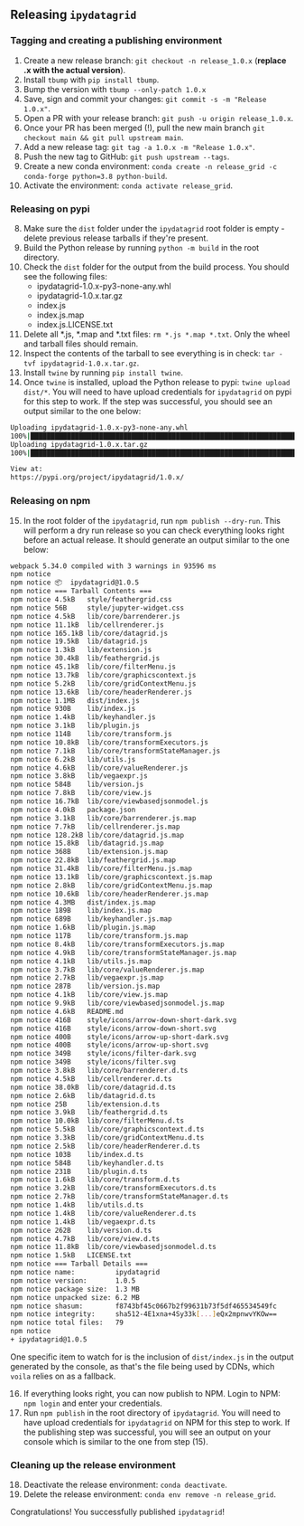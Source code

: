 ## Releasing `ipydatagrid`

### Tagging and creating a publishing environment

1. Create a new release branch: `git checkout -n release_1.0.x` (**replace .x with the actual version**).
2. Install `tbump` with `pip install tbump`.
3. Bump the version with `tbump --only-patch 1.0.x`
4. Save, sign and commit your changes: `git commit -s -m "Release 1.0.x"`.
5. Open a PR with your release branch: `git push -u origin release_1.0.x`.
6. Once your PR has been merged (!), pull the new main branch `git checkout main && git pull upstream main`.
7. Add a new release tag: `git tag -a 1.0.x -m "Release 1.0.x"`.
8. Push the new tag to GitHub: `git push upstream --tags`.
9. Create a new conda environment: `conda create -n release_grid -c conda-forge python=3.8 python-build`.
10. Activate the environment: `conda activate release_grid`.

### Releasing on pypi

8. Make sure the `dist` folder under the `ipydatagrid` root folder is empty - delete previous release tarballs if they're present.
9. Build the Python release by running `python -m build` in the root directory.
10. Check the `dist` folder for the output from the build process. You should see the following files:
    - ipydatagrid-1.0.x-py3-none-any.whl
    - ipydatagrid-1.0.x.tar.gz
    - index.js
    - index.js.map
    - index.js.LICENSE.txt
11. Delete all \*.js, \*.map and \*.txt files: `rm *.js *.map *.txt`. Only the wheel and tarball files should remain.
12. Inspect the contents of the tarball to see everything is in check: `tar -tvf ipydatagrid-1.0.x.tar.gz`.
13. Install `twine` by running `pip install twine`.
14. Once `twine` is installed, upload the Python release to pypi: `twine upload dist/*`. You will need to have upload credentials for `ipydatagrid` on pypi for this step to work. If the step was successful, you should see an output similar to the one below:

```bash
Uploading ipydatagrid-1.0.x-py3-none-any.whl
100%|████████████████████████████████████████████████████████████████████████████████████████████| 3.38M/3.38M [00:04<00:00, 720kB/s]
Uploading ipydatagrid-1.0.x.tar.gz
100%|███████████████████████████████████████████████████████████████████████████████████████████| 22.4M/22.4M [00:07<00:00, 3.22MB/s]

View at:
https://pypi.org/project/ipydatagrid/1.0.x/
```

### Releasing on npm

15. In the root folder of the `ipydatagrid`, run `npm publish --dry-run`. This will perform a dry run release so you can check everything looks right before an actual release. It should generate an output similar to the one below:

```bash
webpack 5.34.0 compiled with 3 warnings in 93596 ms
npm notice
npm notice 📦  ipydatagrid@1.0.5
npm notice === Tarball Contents ===
npm notice 4.5kB   style/feathergrid.css
npm notice 56B     style/jupyter-widget.css
npm notice 4.5kB   lib/core/barrenderer.js
npm notice 11.1kB  lib/cellrenderer.js
npm notice 165.1kB lib/core/datagrid.js
npm notice 19.5kB  lib/datagrid.js
npm notice 1.3kB   lib/extension.js
npm notice 30.4kB  lib/feathergrid.js
npm notice 45.1kB  lib/core/filterMenu.js
npm notice 13.7kB  lib/core/graphicscontext.js
npm notice 5.2kB   lib/core/gridContextMenu.js
npm notice 13.6kB  lib/core/headerRenderer.js
npm notice 1.1MB   dist/index.js
npm notice 930B    lib/index.js
npm notice 1.4kB   lib/keyhandler.js
npm notice 3.1kB   lib/plugin.js
npm notice 114B    lib/core/transform.js
npm notice 10.8kB  lib/core/transformExecutors.js
npm notice 7.1kB   lib/core/transformStateManager.js
npm notice 6.2kB   lib/utils.js
npm notice 4.6kB   lib/core/valueRenderer.js
npm notice 3.8kB   lib/vegaexpr.js
npm notice 584B    lib/version.js
npm notice 7.8kB   lib/core/view.js
npm notice 16.7kB  lib/core/viewbasedjsonmodel.js
npm notice 4.0kB   package.json
npm notice 3.1kB   lib/core/barrenderer.js.map
npm notice 7.7kB   lib/cellrenderer.js.map
npm notice 128.2kB lib/core/datagrid.js.map
npm notice 15.8kB  lib/datagrid.js.map
npm notice 368B    lib/extension.js.map
npm notice 22.8kB  lib/feathergrid.js.map
npm notice 31.4kB  lib/core/filterMenu.js.map
npm notice 13.1kB  lib/core/graphicscontext.js.map
npm notice 2.8kB   lib/core/gridContextMenu.js.map
npm notice 10.6kB  lib/core/headerRenderer.js.map
npm notice 4.3MB   dist/index.js.map
npm notice 189B    lib/index.js.map
npm notice 689B    lib/keyhandler.js.map
npm notice 1.6kB   lib/plugin.js.map
npm notice 117B    lib/core/transform.js.map
npm notice 8.4kB   lib/core/transformExecutors.js.map
npm notice 4.9kB   lib/core/transformStateManager.js.map
npm notice 4.1kB   lib/utils.js.map
npm notice 3.7kB   lib/core/valueRenderer.js.map
npm notice 2.7kB   lib/vegaexpr.js.map
npm notice 287B    lib/version.js.map
npm notice 4.1kB   lib/core/view.js.map
npm notice 9.9kB   lib/core/viewbasedjsonmodel.js.map
npm notice 4.6kB   README.md
npm notice 416B    style/icons/arrow-down-short-dark.svg
npm notice 416B    style/icons/arrow-down-short.svg
npm notice 400B    style/icons/arrow-up-short-dark.svg
npm notice 400B    style/icons/arrow-up-short.svg
npm notice 349B    style/icons/filter-dark.svg
npm notice 349B    style/icons/filter.svg
npm notice 3.8kB   lib/core/barrenderer.d.ts
npm notice 4.5kB   lib/cellrenderer.d.ts
npm notice 38.0kB  lib/core/datagrid.d.ts
npm notice 2.6kB   lib/datagrid.d.ts
npm notice 25B     lib/extension.d.ts
npm notice 3.9kB   lib/feathergrid.d.ts
npm notice 10.0kB  lib/core/filterMenu.d.ts
npm notice 5.5kB   lib/core/graphicscontext.d.ts
npm notice 3.3kB   lib/core/gridContextMenu.d.ts
npm notice 2.5kB   lib/core/headerRenderer.d.ts
npm notice 103B    lib/index.d.ts
npm notice 584B    lib/keyhandler.d.ts
npm notice 231B    lib/plugin.d.ts
npm notice 1.6kB   lib/core/transform.d.ts
npm notice 3.2kB   lib/core/transformExecutors.d.ts
npm notice 2.7kB   lib/core/transformStateManager.d.ts
npm notice 1.4kB   lib/utils.d.ts
npm notice 1.4kB   lib/core/valueRenderer.d.ts
npm notice 1.4kB   lib/vegaexpr.d.ts
npm notice 262B    lib/version.d.ts
npm notice 4.7kB   lib/core/view.d.ts
npm notice 11.8kB  lib/core/viewbasedjsonmodel.d.ts
npm notice 1.5kB   LICENSE.txt
npm notice === Tarball Details ===
npm notice name:          ipydatagrid
npm notice version:       1.0.5
npm notice package size:  1.3 MB
npm notice unpacked size: 6.2 MB
npm notice shasum:        f8743bf45c0667b2f99631b73f5df465534549fc
npm notice integrity:     sha512-4E1xna+4Sy33k[...]eQx2mpnwvYKOw==
npm notice total files:   79
npm notice
+ ipydatagrid@1.0.5
```

One specific item to watch for is the inclusion of `dist/index.js` in the output generated by the console, as that's the file being used by CDNs, which `voila` relies on as a fallback.

16. If everything looks right, you can now publish to NPM. Login to NPM: `npm login` and enter your credentials.
17. Run `npm publish` in the root directory of `ipydatagrid`. You will need to have upload credentials for `ipydatagrid` on NPM for this step to work. If the publishing step was successful, you will see an output on your console which is similar to the one from step (15).

### Cleaning up the release environment

18. Deactivate the release environment: `conda deactivate`.
19. Delete the release environment: `conda env remove -n release_grid`.

Congratulations! You successfully published `ipydatagrid`!
